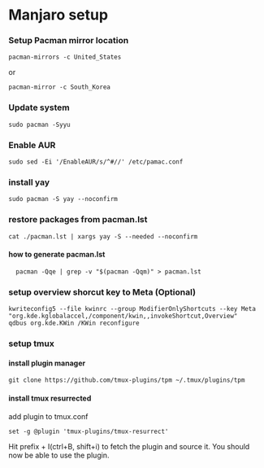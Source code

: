 # Manjaro setup

### Setup Pacman mirror location

    pacman-mirrors -c United_States

or

    pacman-mirror -c South_Korea

### Update system

    sudo pacman -Syyu

### Enable AUR

    sudo sed -Ei '/EnableAUR/s/^#//' /etc/pamac.conf

### install yay

    sudo pacman -S yay --noconfirm

### restore packages from pacman.lst

    cat ./pacman.lst | xargs yay -S --needed --noconfirm

#### how to generate pacman.lst

      pacman -Qqe | grep -v "$(pacman -Qqm)" > pacman.lst

### setup overview shorcut key to Meta (Optional)

    kwriteconfig5 --file kwinrc --group ModifierOnlyShortcuts --key Meta "org.kde.kglobalaccel,/component/kwin,,invokeShortcut,Overview"
    qdbus org.kde.KWin /KWin reconfigure

### setup tmux

#### install plugin manager

    git clone https://github.com/tmux-plugins/tpm ~/.tmux/plugins/tpm

#### install tmux resurrected

add plugin to tmux.conf

    set -g @plugin 'tmux-plugins/tmux-resurrect'

Hit prefix + I(ctrl+B, shift+i) to fetch the plugin and source it. You should now be able to use the plugin.
